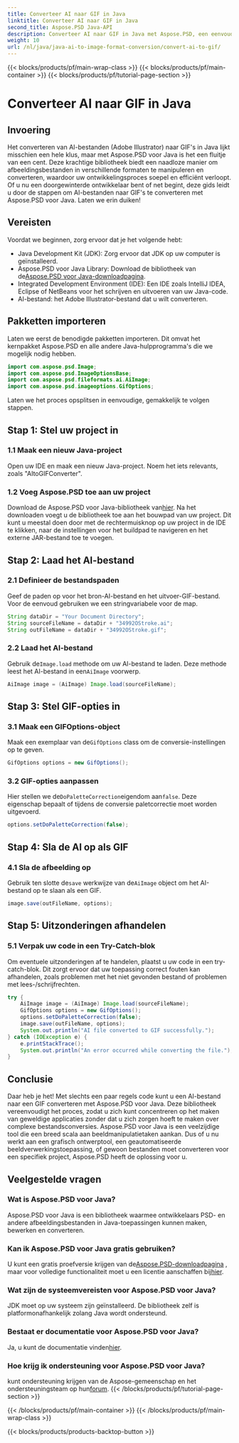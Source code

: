 ```yaml
---
title: Converteer AI naar GIF in Java
linktitle: Converteer AI naar GIF in Java
second_title: Aspose.PSD Java-API
description: Converteer AI naar GIF in Java met Aspose.PSD, een eenvoudige, efficiënte handleiding voor ontwikkelaars. Leer de vereisten, stappen en veelgestelde vragen voor een naadloze conversie.
weight: 10
url: /nl/java/java-ai-to-image-format-conversion/convert-ai-to-gif/
---
```


{{< blocks/products/pf/main-wrap-class >}}
{{< blocks/products/pf/main-container >}}
{{< blocks/products/pf/tutorial-page-section >}}

# Converteer AI naar GIF in Java

## Invoering
Het converteren van AI-bestanden (Adobe Illustrator) naar GIF's in Java lijkt misschien een hele klus, maar met Aspose.PSD voor Java is het een fluitje van een cent. Deze krachtige bibliotheek biedt een naadloze manier om afbeeldingsbestanden in verschillende formaten te manipuleren en converteren, waardoor uw ontwikkelingsproces soepel en efficiënt verloopt. Of u nu een doorgewinterde ontwikkelaar bent of net begint, deze gids leidt u door de stappen om AI-bestanden naar GIF's te converteren met Aspose.PSD voor Java. Laten we erin duiken!
## Vereisten
Voordat we beginnen, zorg ervoor dat je het volgende hebt:
- Java Development Kit (JDK): Zorg ervoor dat JDK op uw computer is geïnstalleerd.
- Aspose.PSD voor Java Library: Download de bibliotheek van de[Aspose.PSD voor Java-downloadpagina](https://releases.aspose.com/psd/java/).
- Integrated Development Environment (IDE): Een IDE zoals IntelliJ IDEA, Eclipse of NetBeans voor het schrijven en uitvoeren van uw Java-code.
- AI-bestand: het Adobe Illustrator-bestand dat u wilt converteren.
## Pakketten importeren
Laten we eerst de benodigde pakketten importeren. Dit omvat het kernpakket Aspose.PSD en alle andere Java-hulpprogramma's die we mogelijk nodig hebben.
```java
import com.aspose.psd.Image;
import com.aspose.psd.ImageOptionsBase;
import com.aspose.psd.fileformats.ai.AiImage;
import com.aspose.psd.imageoptions.GifOptions;
```
Laten we het proces opsplitsen in eenvoudige, gemakkelijk te volgen stappen.
## Stap 1: Stel uw project in
### 1.1 Maak een nieuw Java-project
Open uw IDE en maak een nieuw Java-project. Noem het iets relevants, zoals "AItoGIFConverter".
### 1.2 Voeg Aspose.PSD toe aan uw project
 Download de Aspose.PSD voor Java-bibliotheek van[hier](https://releases.aspose.com/psd/java/). Na het downloaden voegt u de bibliotheek toe aan het bouwpad van uw project. Dit kunt u meestal doen door met de rechtermuisknop op uw project in de IDE te klikken, naar de instellingen voor het buildpad te navigeren en het externe JAR-bestand toe te voegen.
## Stap 2: Laad het AI-bestand
### 2.1 Definieer de bestandspaden
Geef de paden op voor het bron-AI-bestand en het uitvoer-GIF-bestand. Voor de eenvoud gebruiken we een stringvariabele voor de map.
```java
String dataDir = "Your Document Directory";
String sourceFileName = dataDir + "34992OStroke.ai";
String outFileName = dataDir + "34992OStroke.gif";
```
### 2.2 Laad het AI-bestand
 Gebruik de`Image.load` methode om uw AI-bestand te laden. Deze methode leest het AI-bestand in een`AiImage` voorwerp.
```java
AiImage image = (AiImage) Image.load(sourceFileName);
```
## Stap 3: Stel GIF-opties in
### 3.1 Maak een GIFOptions-object
 Maak een exemplaar van de`GifOptions` class om de conversie-instellingen op te geven.
```java
GifOptions options = new GifOptions();
```
### 3.2 GIF-opties aanpassen
 Hier stellen we de`DoPaletteCorrection`eigendom aan`false`. Deze eigenschap bepaalt of tijdens de conversie paletcorrectie moet worden uitgevoerd.
```java
options.setDoPaletteCorrection(false);
```
## Stap 4: Sla de AI op als GIF
### 4.1 Sla de afbeelding op
 Gebruik ten slotte de`save` werkwijze van de`AiImage` object om het AI-bestand op te slaan als een GIF.
```java
image.save(outFileName, options);
```
## Stap 5: Uitzonderingen afhandelen
### 5.1 Verpak uw code in een Try-Catch-blok
Om eventuele uitzonderingen af te handelen, plaatst u uw code in een try-catch-blok. Dit zorgt ervoor dat uw toepassing correct fouten kan afhandelen, zoals problemen met het niet gevonden bestand of problemen met lees-/schrijfrechten.
```java
try {
    AiImage image = (AiImage) Image.load(sourceFileName);
    GifOptions options = new GifOptions();
    options.setDoPaletteCorrection(false);
    image.save(outFileName, options);
    System.out.println("AI file converted to GIF successfully.");
} catch (IOException e) {
    e.printStackTrace();
    System.out.println("An error occurred while converting the file.");
}
```
## Conclusie
Daar heb je het! Met slechts een paar regels code kunt u een AI-bestand naar een GIF converteren met Aspose.PSD voor Java. Deze bibliotheek vereenvoudigt het proces, zodat u zich kunt concentreren op het maken van geweldige applicaties zonder dat u zich zorgen hoeft te maken over complexe bestandsconversies. 
Aspose.PSD voor Java is een veelzijdige tool die een breed scala aan beeldmanipulatietaken aankan. Dus of u nu werkt aan een grafisch ontwerptool, een geautomatiseerde beeldverwerkingstoepassing, of gewoon bestanden moet converteren voor een specifiek project, Aspose.PSD heeft de oplossing voor u.
## Veelgestelde vragen
### Wat is Aspose.PSD voor Java?
Aspose.PSD voor Java is een bibliotheek waarmee ontwikkelaars PSD- en andere afbeeldingsbestanden in Java-toepassingen kunnen maken, bewerken en converteren.
### Kan ik Aspose.PSD voor Java gratis gebruiken?
 U kunt een gratis proefversie krijgen van de[Aspose.PSD-downloadpagina](https://releases.aspose.com/) , maar voor volledige functionaliteit moet u een licentie aanschaffen bij[hier](https://purchase.aspose.com/buy).
### Wat zijn de systeemvereisten voor Aspose.PSD voor Java?
JDK moet op uw systeem zijn geïnstalleerd. De bibliotheek zelf is platformonafhankelijk zolang Java wordt ondersteund.
### Bestaat er documentatie voor Aspose.PSD voor Java?
 Ja, u kunt de documentatie vinden[hier](https://reference.aspose.com/psd/java/).
### Hoe krijg ik ondersteuning voor Aspose.PSD voor Java?
 kunt ondersteuning krijgen van de Aspose-gemeenschap en het ondersteuningsteam op hun[forum](https://forum.aspose.com/c/psd/34).
{{< /blocks/products/pf/tutorial-page-section >}}

{{< /blocks/products/pf/main-container >}}
{{< /blocks/products/pf/main-wrap-class >}}

{{< blocks/products/products-backtop-button >}}
